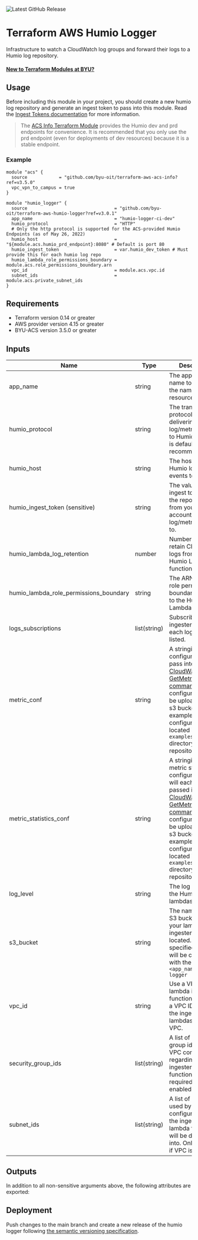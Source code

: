 ![Latest GitHub Release](https://img.shields.io/github/v/release/byu-oit/terraform-aws-humio-logger?sort=semver)

# Terraform AWS Humio Logger

Infrastructure to watch a CloudWatch log groups and forward their logs to a Humio log repository.

#### [New to Terraform Modules at BYU?](https://devops.byu.edu/terraform/index.html)

## Usage

Before including this module in your project, you should create a new humio log repository and generate an ingest token
to pass into this module.
Read the [Ingest Tokens documentation](https://library.humio.com/cloud/docs/ingesting-data/ingest-tokens/) for more
information.

> The [ACS Info Terraform Module](https://github.com/byu-oit/terraform-aws-acs-info) provides the Humio dev and prd
> endpoints for convenience. It is recommended that you only use the prd endpoint (even for deployments of dev
> resources) because it is a stable endpoint.

### Example

```hcl
module "acs" {
  source            = "github.com/byu-oit/terraform-aws-acs-info?ref=v3.5.0"
  vpc_vpn_to_campus = true
}

module "humio_logger" {
  source                                 = "github.com/byu-oit/terraform-aws-humio-logger?ref=v3.0.1"
  app_name                               = "humio-logger-ci-dev"
  humio_protocol                         = "HTTP"
  # Only the http protocol is supported for the ACS-provided Humio Endpoints (as of May 26, 2022)
  humio_host                             = "${module.acs.humio_prd_endpoint}:8080" # Default is port 80
  humio_ingest_token                     = var.humio_dev_token # Must provide this for each humio log repo
  humio_lambda_role_permissions_boundary = module.acs.role_permissions_boundary.arn
  vpc_id                                 = module.acs.vpc.id
  subnet_ids                             = module.acs.private_subnet_ids
}
```

## Requirements

* Terraform version 0.14 or greater
* AWS provider version 4.15 or greater
* BYU-ACS version 3.5.0 or greater

## Inputs

| Name                                   | Type         | Description                                                                                                                                                                                                                                                                                                                                                                 | Default         |
|----------------------------------------|--------------|-----------------------------------------------------------------------------------------------------------------------------------------------------------------------------------------------------------------------------------------------------------------------------------------------------------------------------------------------------------------------------|-----------------|
| app_name                               | string       | The application name to include in the name of resources created.                                                                                                                                                                                                                                                                                                           |                 |
| humio_protocol                         | string       | The transport protocol used for delivering log/metric events to Humio. HTTPS is default and recommended.                                                                                                                                                                                                                                                                    | HTTPS           |
| humio_host                             | string       | The host to ship Humio log/metric events to.                                                                                                                                                                                                                                                                                                                                | cloud.humio.com |
| humio_ingest_token (sensitive)         | string       | The value of the ingest token for the repository from your Humio account to ship log/metric events to.                                                                                                                                                                                                                                                                      | ""              |
| humio_lambda_log_retention             | number       | Number of days to retain CloudWatch logs from the Humio Lambda functions.                                                                                                                                                                                                                                                                                                   | 1               |
| humio_lambda_role_permissions_boundary | string       | The ARN of the role permissions boundary to attach to the Humio Lambda role.                                                                                                                                                                                                                                                                                                | ""              |
| logs_subscriptions                     | list(string) | Subscribes the log ingester lambda to each log group listed.                                                                                                                                                                                                                                                                                                                | []              |
| metric_conf                            | string       | A stringified metric configuration to pass into the [CloudWatch GetMetricData command](https://docs.aws.amazon.com/cli/latest/reference/cloudwatch/get-metric-data.html). This configuration will be uploaded to the s3 bucket. An example configuration is located in the `examples/static` directory of this repository.                                                  | ""              |
| metric_statistics_conf                 | string       | A stringified list of metric statistics configurations that will each be passed into the [CloudWatch GetMetricStatistics command](https://docs.aws.amazon.com/cli/latest/reference/cloudwatch/get-metric-statistics.html). This configuration will be uploaded to the s3 bucket. An example configuration is located in the `examples/static` directory of this repository. | ""              |
| log_level                              | string       | The log level for the Humio lambdas.                                                                                                                                                                                                                                                                                                                                        | INFO            |
| s3_bucket                              | string       | The name of the S3 bucket where your lambda ingester code is located. If none is specified, a bucket will be created with the name `<app_name>-humio-logger`                                                                                                                                                                                                                | ""              |
| vpc_id                                 | string       | Use a VPC for the lambda ingester functions. Pass in a VPC ID to deploy the ingester lambdas in the VPC.                                                                                                                                                                                                                                                                    | ""              |
| security_group_ids                     | list(string) | A list of security group ids for the VPC configuration regarding the ingester lambda functions. Only required if VPC is enabled.                                                                                                                                                                                                                                            | []              |
| subnet_ids                             | list(string) | A list of subnet ids used by the VPC configuration that the ingester lambda functions will be deployed into. Only required if VPC is enabled.                                                                                                                                                                                                                               | []              |

## Outputs

In addition to all non-sensitive arguments above, the following attributes are exported:

<!-- TODO -->

## Deployment

Push changes to the main branch and create a new release of the humio logger
following [the semantic versioning specification](https://semver.org).
